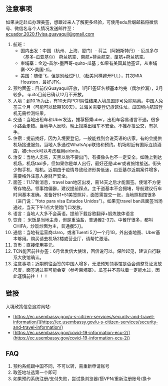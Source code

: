 ## 注意事项

如果决定赴瓜办理美签，想跟过来人了解更多经验，可使用edu后缀邮箱将微信号、微信名与个人情况发送邮件至：[ecuador.2020.f1visa.guayaquil@gmail.com](mailto:ecuador.2020.f1visa.guayaquil@gmail.com)

1. 航班：
    - 国内出发：中国（杭州、上海、厦门）- 荷兰（阿姆斯特丹）- 厄瓜多尔（基多-瓜亚基尔） 荷兰航空、南航+荷兰航空，厦航+荷兰航空。
    - 柬埔寨：金边-首尔-墨西哥-quito-瓜基；如果有美国其他签证，从柬埔寨-XX-美国-瓜。
    - 美国：随便飞，但是别经过FLL（赴美同样避开FLL），其次MIA Houston，最好JFK。
2. 预约面签：目前仅Guayaquil开放，1月F1签证名额基本约完（偶尔捡漏），2月较多。  quito目前已确认12月不开放。
3. 入境：到10.15为止，有10天内PCR阴性结果入境瓜国即可免除隔离。中国人免签三个月（可能可以延期180天）。过海关需要登记旅馆住址。瓜国境内航班登机无需检测结果。
4. 交通：当地出租车和Uber发达，推荐搭乘uber，出租车容易语言不通，很多小路会走错。当地华人反映，晚上搭乘出租车不安全。不推荐搭公交，有扒手。
5. 住宿：提前找好，因为入境要登记。一般能找到会说英语的店家。有的会提供机场接送服务。当地人多通过WhatsApp联络和预约。机场附近有国际连锁酒店，被check可以考虑租用airbnb。
6. 治安：当地人忠告，天黑以后不要出门，有摄像头也不一定安全。如晚上到达机场，机场taxi多，但如果你是单人出行，最好还是uber或者旅馆接送。街头少掏手机、相机。近期由于疫情导致经济形势低迷，瓜亚基尔近期案件增多，需要格外注意人身财产安全。
7. 面签：11.17新消息，travel ban地区出发，需14天之后才能面签。使馆不方便寄存物品。领事馆偏僻，建议提前踩点。主干道基本不会拥堵，导航建议行车时间基本准确。准备好51\*51美签照片，面签需提交一张，当地照相馆很多（进门说：“foto para visa Estados Unidos”）。如果无travel ban且面签当场通过，当天下午1点大使馆门口发放。
8. 语言：当地人大多不会英语。提前下载谷歌翻译+锻炼肢体语言
9. 饮食： 米饭是当地主食，但是重油盐，普通餐2-3刀。中餐厅很多，都叫CHIFA，炒饭炒面为主，普通餐5刀。
10. 通信：当地有运营商claro，或者Tuenti 5刀一个月1G，外出查地图、Uber基本够用。购买请去机场2楼或营业厅，请帮忙激活。
11. 货币：直接使用美元。
12. TCN能否前往办签：6月曾发信大使馆，回信说可以。保险起见，建议自行联系大使馆确认。
13. 注意事项；近期前往面签的中国人增多，无法预知领事馆是否会调整签证发放尺度，面签通过率可能会变（参考柬埔寨）。瓜签并不意味着一定能水过，因此谨慎前往！！！

## 链接

入境政策信息追踪网站:
- [https://ec.usembassy.gov/u-s-citizen-services/security-and-travel-information/](https://ec.usembassy.gov/u-s-citizen-services/security-and-travel-information/)
- [https://ec.usembassy.gov/covid-19-information-ecu-2/](https://ec.usembassy.gov/covid-19-information-ecu-2/)

## FAQ

1. 预约系统跟中国不同，不可以转，需重新申请账号
2. 取签地址选第一个即可
3. 如果预约系统注册/支付失败，尝试换浏览器/搭VPN/重新注册账号/换卡
